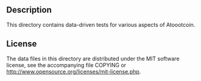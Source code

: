 Description
------------

This directory contains data-driven tests for various aspects of Atoootcoin.

License
--------

The data files in this directory are distributed under the MIT software
license, see the accompanying file COPYING or
http://www.opensource.org/licenses/mit-license.php.

